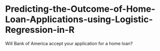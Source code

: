 # Predicting-the-Outcome-of-Home-Loan-Applications-using-Logistic-Regression-in-R
Will Bank of America accept your application for a home loan?
